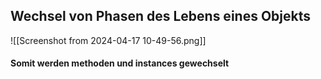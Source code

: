 ## Wechsel von Phasen des Lebens eines Objekts

![[Screenshot from 2024-04-17 10-49-56.png]]

#### Somit werden methoden und instances gewechselt
